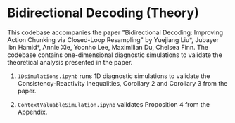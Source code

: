 # Bidirectional Decoding (Theory)
This codebase accompanies the paper "Bidirectional Decoding: Improving Action Chunking via Closed-Loop Resampling" by Yuejiang Liu*, Jubayer Ibn Hamid*, Annie Xie, Yoonho Lee, Maximilian Du, Chelsea Finn.
The codebase contains one-dimensional diagnostic simulations to validate the theoretical analysis presented in the paper. 


1. ```1Dsimulations.ipynb``` runs 1D diagnostic simulations to validate the Consistency-Reactivity Inequalities, Corollary 2 and Corollary 3 from the paper. 

2. ```ContextValuableSimulation.ipynb``` validates Proposition 4 from the Appendix. 
